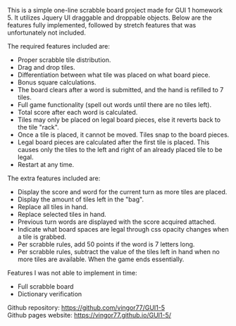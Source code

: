 This is a simple one-line scrabble board project made for GUI 1 homework 5. It utilizes Jquery UI draggable and droppable objects.
Below are the features fully implemented, followed by stretch features that was unfortunately not included.

The required features included are:
- Proper scrabble tile distribution.
- Drag and drop tiles.
- Differentiation between what tile was placed on what board piece.
- Bonus square calculations.
- The board clears after a word is submitted, and the hand is refilled to 7 tiles.
- Full game functionality (spell out words until there are no tiles left).
- Total score after each word is calculated.
- Tiles may only be placed on legal board pieces, else it reverts back to the tile "rack".
- Once a tile is placed, it cannot be moved. Tiles snap to the board pieces.
- Legal board pieces are calculated after the first tile is placed. This causes only the tiles to the left and right of an already placed tile to be legal.
- Restart at any time.

The extra features included are:
- Display the score and word for the current turn as more tiles are placed.
- Display the amount of tiles left in the "bag".
- Replace all tiles in hand.
- Replace selected tiles in hand.
- Previous turn words are displayed with the score acquired attached.
- Indicate what board spaces are legal through css opacity changes when a tile is grabbed.
- Per scrabble rules, add 50 points if the word is 7 letters long.
- Per scrabble rules, subtract the value of the tiles left in hand when no more tiles are available. When the game ends essentially.

Features I was not able to implement in time:
- Full scrabble board 
- Dictionary verification

Github repository: https://github.com/vingor77/GUI1-5  
Github pages website: https://vingor77.github.io/GUI1-5/
